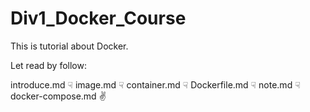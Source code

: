 # Div1_Docker_Course
This is tutorial about Docker.

Let read by follow:

introduce.md
    ☟
image.md
    ☟
container.md
    ☟
Dockerfile.md
    ☟
note.md
    ☟
docker-compose.md
    ✌
